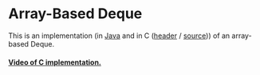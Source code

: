# Array-Based Deque

This is an implementation (in [Java](./Deque.java) and in C ([header](./deque.h) / [source](./deque.c))) of an array-based Deque.

#### [Video of C implementation.](https://www.youtube.com/watch?v=vDb8A4eaLGw)